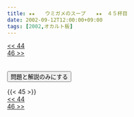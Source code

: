 ```yaml
---
title: ★★　　ウミガメのスープ　　★★　４５杯目
date: 2002-09-12T12:00:00+09:00
tags: [2002,オカルト板]
---
```

<div class="th_left"><a href="../44"><< 44</a></div>
<div class="th_right"><a href="../46">46 >></a></div>
<br><br>
<script src="../../js/cupsoup.js"></script>
<form>
<input type="button" value="問題と解説のみにする" onClick="toggleCupsoup()">
</form>
{{< 45 >}}
<div class="th_left"><a href="../44"><< 44</a></div>
<div class="th_right"><a href="../46">46 >></a></div>